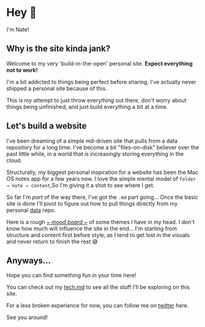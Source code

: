 Hey 👋
======

I'm Nate!

Why is the site kinda jank?
---------------------------

Welcome to my very 'build-in-the-open' personal site. **Expect everything not to work!**

I'm a bit addicted to things being perfect before sharing. I've actually never shipped a personal site because of this.

This is my attempt to just throw everything out there, don't worry about things being unfinished, and just build everything a bit at a time.

Let's build a website
---------------------

I've been dreaming of a simple md-driven site that pulls from a data repository for a long time. I've become a bit "files-on-disk" believer over the past little while, in a world that is increasingly storing everything in the cloud.

Structurally, my biggest personal inspiration for a website has been the Mac OS notes app for a few years now. I love the simple mental model of `folder → note → content`,So I'm giving it a shot to see where I get.

So far I'm *part* of the way there, I've got the `.md` part going... Once the basic site is done I'll pivot to figure out how to pull things directly from my personal [data](https://github.com/iamnbutler/data) repo.

Here is a rough [~ *mood board* ~](https://www.figma.com/file/VNpgDenh0jr5gin1E5YoJt/v-14-moodboard?node-id=0%3A1) of some themes I have in my head. I don't know how much will influence the site in the end... I'm starting from structure and content first before style, as I tend to get lost in the visuals and never return to finish the rest 😅

Anyways...
----------

Hope you can find something fun in your time here!

You can check out my [tech.md](https://github.com/iamnbutler/iamnbutler.github.io/blob/main/.meta/tech.md) to see all the stuff I'll be exploring on this site.

For a less broken experience for now, you can follow me on [twitter](https://twitter.com/iamnbutler) here.

See you around!

